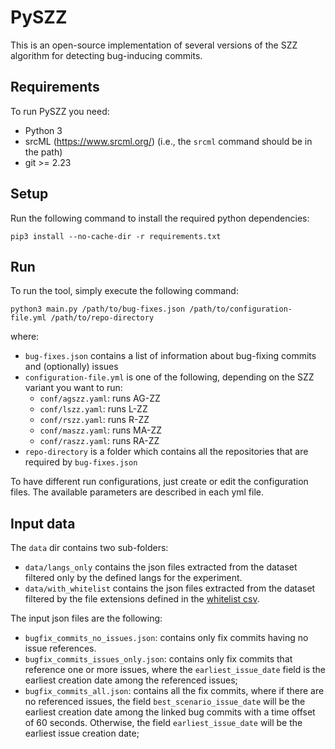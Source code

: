 # PySZZ
This is an open-source implementation of several versions of the SZZ algorithm for detecting bug-inducing commits.

## Requirements
To run PySZZ you need:

- Python 3
- srcML (https://www.srcml.org/) (i.e., the `srcml` command should be in the path)
- git >= 2.23

## Setup
Run the following command to install the required python dependencies:
```
pip3 install --no-cache-dir -r requirements.txt
```

## Run
To run the tool, simply execute the following command:

```
python3 main.py /path/to/bug-fixes.json /path/to/configuration-file.yml /path/to/repo-directory
```
where:

- `bug-fixes.json` contains a list of information about bug-fixing commits and (optionally) issues
- `configuration-file.yml` is one of the following, depending on the SZZ variant you want to run:
    - `conf/agszz.yaml`: runs AG-ZZ
    - `conf/lszz.yaml`: runs L-ZZ
    - `conf/rszz.yaml`: runs R-ZZ
    - `conf/maszz.yaml`: runs MA-ZZ
    - `conf/raszz.yaml`: runs RA-ZZ
- `repo-directory` is a folder which contains all the repositories that are required by `bug-fixes.json`

To have different run configurations, just create or edit the configuration files. The available parameters are described in each yml file.

## Input data
The `data` dir contains two sub-folders:
- `data/langs_only` contains the json files extracted from the dataset filtered only by the defined langs for the experiment.
- `data/with_whitelist` contains the json files extracted from the dataset filtered by the file extensions defined in the [whitelist csv](https://gitlab.reveal.si.usi.ch/gbavota/icse2021-szz-oracle/-/blob/master/database/langs.csv).

The input json files are the following:
- `bugfix_commits_no_issues.json`: contains only fix commits having no issue references.
- `bugfix_commits_issues_only.json`: contains only fix commits that reference one or more issues, where the `earliest_issue_date` field is the earliest creation date among the referenced issues;
- `bugfix_commits_all.json`: contains all the fix commits, where if there are no referenced issues, the field `best_scenario_issue_date` will be the earliest creation date among the linked bug commits with a time offset of 60 seconds. Otherwise, the field `earliest_issue_date` will be the earliest issue creation date;
